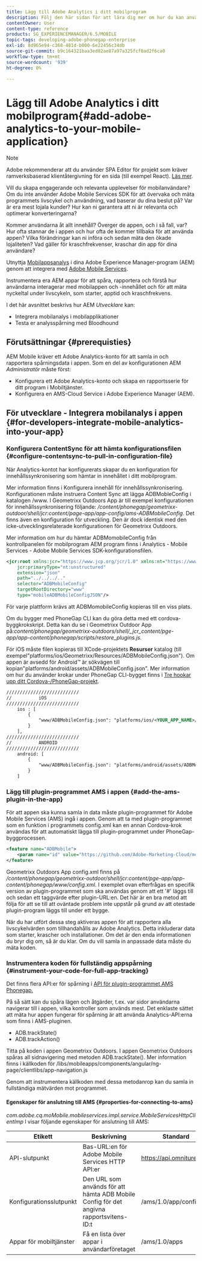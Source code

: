 ```yaml
---
title: Lägg till Adobe Analytics i ditt mobilprogram
description: Följ den här sidan för att lära dig mer om hur du kan använda mobilappsanalys i dina Adobe Experience Manager-appar genom att integrera med Adobe mobiltjänster.
contentOwner: User
content-type: reference
products: SG_EXPERIENCEMANAGER/6.5/MOBILE
topic-tags: developing-adobe-phonegap-enterprise
exl-id: 8d965e94-c368-481d-b000-6e22456c34db
source-git-commit: b9c164321baa3ed82ae87a97a325fcf0ad2f6ca0
workflow-type: tm+mt
source-wordcount: '939'
ht-degree: 0%

---
```


# Lägg till Adobe Analytics i ditt mobilprogram{#add-adobe-analytics-to-your-mobile-application}

>[!NOTE]
>
>Adobe rekommenderar att du använder SPA Editor för projekt som kräver ramverksbaserad klientåtergivning för en sida (till exempel React). [Läs mer](/help/sites-developing/spa-overview.md).

Vill du skapa engagerande och relevanta upplevelser för mobilanvändare? Om du inte använder Adobe Mobile Services SDK för att övervaka och mäta programmets livscykel och användning, vad baserar du dina beslut på? Var är era mest lojala kunder? Hur kan ni garantera att ni är relevanta och optimerar konverteringarna?

Kommer användarna åt allt innehåll? Överger de appen, och i så fall, var? Hur ofta stannar de i appen och hur ofta de kommer tillbaka för att använda appen? Vilka förändringar kan ni införa och sedan mäta den ökade lojaliteten? Vad gäller för kraschfrekvenser, kraschar din app för dina användare?

Utnyttja [Mobilappsanalys](https://business.adobe.com/products/analytics/mobile-marketing.html) i dina Adobe Experience Manager-program (AEM) genom att integrera med [Adobe Mobile Services](https://business.adobe.com/products/campaign/mobile-marketing.html).

Instrumentera era AEM appar för att spåra, rapportera och förstå hur användarna interagerar med mobilappen och -innehållet och för att mäta nyckeltal under livscykeln, som starter, apptid och kraschfrekvens.

I det här avsnittet beskrivs hur AEM *Utvecklare* kan:

* Integrera mobilanalys i mobilapplikationer
* Testa er analysspårning med Bloodhound

## Förutsättningar {#prerequisties}

AEM Mobile kräver ett Adobe Analytics-konto för att samla in och rapportera spårningsdata i appen. Som en del av konfigurationen AEM *Administratör* måste först:

* Konfigurera ett Adobe Analytics-konto och skapa en rapportsserie för ditt program i Mobiltjänster.
* Konfigurera en AMS-Cloud Service i Adobe Experience Manager (AEM).

## För utvecklare - Integrera mobilanalys i appen {#for-developers-integrate-mobile-analytics-into-your-app}

### Konfigurera ContentSync för att hämta konfigurationsfilen {#configure-contentsync-to-pull-in-configuration-file}

När Analytics-kontot har konfigurerats skapar du en konfiguration för innehållssynkronisering som hämtar in innehållet i ditt mobilprogram.

Mer information finns i Konfigurera innehåll för innehållssynkronisering. Konfigurationen måste instruera Content Sync att lägga ADBMobleConfig i katalogen /www. I Geometrixx Outdoors App är till exempel konfigurationen för innehållssynkronisering följande: */content/phonegap/geometrixx-outdoor/shell/jcr:content/page-app/app-config/ams-ADBMobileConfig*. Det finns även en konfiguration för utveckling. Den är dock identisk med den icke-utvecklingsrelaterade konfigurationen för Geometrixx Outdoors.

Mer information om hur du hämtar ADBMomobileConfig från kontrollpanelen för mobilprogram AEM program finns i Analytics - Mobile Services - Adobe Mobile Services SDK-konfigurationsfilen.

```xml
<jcr:root xmlns:jcr="https://www.jcp.org/jcr/1.0" xmlns:nt="https://www.jcp.org/jcr/nt/1.0"
    jcr:primaryType="nt:unstructured"
    extension="json"
    path="../../../.."
    selector="ADBMobileConfig"
    targetRootDirectory="www"
    type="mobileADBMobileConfigJSON"/>
```

För varje plattform krävs att ADBMomobileConfig kopieras till en viss plats.

Om du bygger med PhoneGap CLI kan du göra detta med ett cordova-byggkrokskript. Detta kan du se i Geometrixx Outdoor App på:*content/phonegap/geometrixx-outdoors/shell/_jcr_content/pge-app/app-content/phonegap/scripts/restore_plugins.js.*

För iOS måste filen kopieras till XCode-projektets **Resurser** katalog (till exempel&quot;platforms/ios/Geometrixx/Resources/ADBMobileConfig.json&quot;). Om appen är avsedd för Android™ är sökvägen till kopian&quot;platforms/android/assets/ADBMobileConfig.json&quot;. Mer information om hur du använder krokar under PhoneGap CLI-bygget finns i [Tre hookar upp ditt Cordova-/PhoneGap-projekt](https://gist.github.com/jlcarvalho/22402d013bc72f795d45a01836ce735c).

```xml
///////////////////////////
//          iOS
///////////////////////////
    ios : [
        {
            "www/ADBMobileConfig.json": "platforms/ios/<YOUR_APP_NAME>/Resources/ADBMobileConfig.json"
        }
    ],
///////////////////////////
//          ANDROID
///////////////////////////
    android: [
        {
            "www/ADBMobileConfig.json": "platforms/android/assets/ADBMobileConfig.json"
        }
    ]
```

### Lägg till plugin-programmet AMS i appen {#add-the-ams-plugin-in-the-app}

För att appen ska kunna samla in data måste plugin-programmet för Adobe Mobile Services (AMS) ingå i appen. Genom att ta med plugin-programmet som en funktion i programmets config.xml kan en annan Cordova-krok användas för att automatiskt lägga till plugin-programmet under PhoneGap-byggprocessen.

```xml
<feature name="ADBMobile">
    <param name="id" value="https://github.com/Adobe-Marketing-Cloud/mobile-services#0482f9cedf90c98a8d4b07219ece1933b2e46a60"/>
</feature>
```

Geometrixx Outdoors App config.xml finns på */content/phonegap/geometrixx-outdoor/shell/jcr:content/pge-app/app-content/phonegap/www/config.xml*. I exemplet ovan efterfrågas en specifik version av plugin-programmet som ska användas genom att ett &#39;#&#39; läggs till och sedan ett taggvärde efter plugin-URL:en. Det här är en bra metod att följa för att se till att oväntade problem inte uppstår på grund av att otestade plugin-program läggs till under ett bygge.

När du har utfört dessa steg aktiveras appen för att rapportera alla livscykelvärden som tillhandahålls av Adobe Analytics. Detta inkluderar data som starter, krascher och installationer. Om det är den enda informationen du bryr dig om, så är du klar. Om du vill samla in anpassade data måste du mäta koden.

### Instrumentera koden för fullständig appspårning {#instrument-your-code-for-full-app-tracking}

Det finns flera API:er för spårning i [API för plugin-programmet AMS Phonegap.](https://github.com/Adobe-Marketing-Cloud/mobile-services/blob/master/docs/ios/phonegap/phonegap-methods.md)

På så sätt kan du spåra lägen och åtgärder, t.ex. var sidor användarna navigerar till i appen, vilka kontroller som används mest. Det enklaste sättet att mäta hur appen fungerar för spårning är att använda Analytics-API:erna som finns i AMS-pluginen.

* ADB.trackState()
* ADB.trackAction()

Titta på koden i appen Geometrixx Outdoors. I appen Geometrixx Outdoors spåras all sidnavigering med metoden ADB.trackState(). Mer information finns i källkoden för /libs/mobileapps/components/angular/ng-page/clientlibs/app-navigation.js

Genom att instrumentera källkoden med dessa metodanrop kan du samla in fullständiga mätvärden mot programmet.

#### Egenskaper för anslutning till AMS {#properties-for-connecting-to-ams}

*com.adobe.cq.moMobile.mobileservices.impl.service.MobileServicesHttpClientImp* l visar följande egenskaper för anslutning till AMS:

| **Etikett** | **Beskrivning** | **Standard** |
|---|---|---|
| API-slutpunkt | Bas-URL:en för Adobe Mobile Services HTTP API:er | https://api.omniture.com |
| Konfigurationsslutpunkt | Den URL som används för att hämta ADB Mobile Config för det angivna rapportsvitens-ID:t | /ams/1.0/app/config/ |
| Appar för mobiltjänster | Få en lista över appar i användarföretaget | /ams/1.0/apps |
